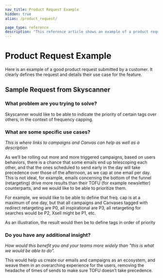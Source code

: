```yaml
---
nav_title: Product Request Example
hidden: true
alias: /product_request/

page_type: reference
description: "This reference article shows an example of a product request."
---
```


# Product Request Example
 
Here is an example of a good product request submitted by a customer. It clearly defines the request and details their use case for the feature. 
 
## Sample Request from Skyscanner
 
### What problem are you trying to solve? 
Skyscanner would like to be able to indicate the priority of certain tags over others, in the context of frequency capping.
 
### What are some specific use cases? 
_This is where links to campaigns and Canvas can help as well as a description_
 
As we’ll be rolling out more and more triggered campaigns, based on users behaviors, there is a chance that some emails end up telescoping each other, and that the ones scheduled to send early in the day will take precedence over those of the afternoon, as we cap at one email per day. This is not ideal, for example, emails concerning the bottom of the funnel (retargeting) drive more results than their TOFU (for example newsletter) counterparts, and we would like to be able to prioritize them.
 
For example, we would like to be able to define that freq. cap is at a maximum of one day, but that all campaigns and Canvases tagged with redirect retargeting are P0, all inspirational are P3, all retargeting for searches would be P2, Xsell might be P1, etc.
 
As an illustration, the result would then be to define tags in order of priority
 
### Do you have any additional insight? 
_How would this benefit you and your teams more widely than "this is what we would be able to do"._

This would help us create our emails and campaigns as an ecosystem, and weave them in an overarching experience for the users, removing the headache of times of sends to make sure TOFU doesn’t take precedence.
